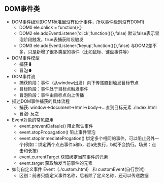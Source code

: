 ## DOM事件类

- DOM事件级别(DOM1标准里没有设计事件，所以事件级别没有DOM1)
    + DOM0 ele.onlick = function(){}
    + DOM2 ele.addEventListener('click',function(){},false) 默认false表示冒泡阶段触发，true表捕获阶段触发
    + DOM3 ele.addEventListener('keyup',function(){},false) 与DOM2差不多，只是新增了很多类型的事件（比如鼠标、键盘事件等）
- DOM事件模型
    + 捕获⬇
    + 冒泡⬆
- DOM事件流
    + 捕获阶段：事件（从window出发）向下传递直到触发目标节点
    + 目标阶段：事件处于目标点触发事件
    + 冒泡阶段：事件由目标点向上传播
- 描述DOM事件捕获的具体流程
    + 捕获: window->document->html->body->...直到目标元素 ./index.html
    + 冒泡: 反之
- Event对象的常见应用
    + event.preventDafaule() 阻止默认事件
    + event.stopPropagation() 阻止事件冒泡
    + event.stopImmediateProgation() 绑定多个相同的事件，可以阻止另外一个(例如：绑定两个点击事件a和b，若a先执行，b就不会执行。场景：点击和长按)
    + event.currentTarget 获取绑定当前事件的元素
    + event.target 获取触发当前事件的元素
- 如何自定义事件 Event（./custom.html） 和 customEvent(自行尝试)
    + 区别：前者只能定义事件名称，后者除了定义名称，还可以传递数据